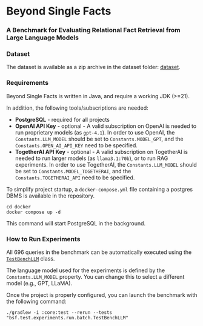 # Beyond Single Facts

### A Benchmark for Evaluating Relational Fact Retrieval from Large Language Models

### Dataset

The dataset is available as a zip archive in the dataset folder: [dataset](dataset/dataset.zip).

### Requirements

Beyond Single Facts is written in Java, and require a working JDK (>=21).

In addition, the following tools/subscriptions are needed:

- **PostgreSQL** - required for all projects
- **OpenAI API Key** - optional - A valid subscription on OpenAI is needed to run proprietary models (as `gpt-4.1`). In
  order to use OpenAI, the `Constants.LLM_MODEL` should be set to `Constants.MODEL_GPT`, and the
  `Constants.OPEN_AI_API_KEY` need to be specified.
- **TogetherAI API Key** - optional - A valid subscription on TogetherAI is needed to run larger models (as
  `llama3.1:70b`), or to run RAG experiments. In order to use TogetherAI, the `Constants.LLM_MODEL` should be set to
  `Constants.MODEL_TOGETHERAI`, and the `Constants.TOGETHERAI_API` need to be specified.

To simplify project startup, a `docker-compose.yml` file containing a postgres DBMS is available in the repository.

```shell
cd docker
docker compose up -d
```

This command will start PostgreSQL in the background.

### How to Run Experiments

All 696 queries in the benchmark can be automatically executed using the [
`TestBenchLLM`](core/src/test/java/bsf/test/experiments/run/batch/TestBenchLLM.java) class.

The language model used for the experiments is defined by the `Constants.LLM_MODEL` property. You can change this to
select a different model (e.g., GPT, LLaMA).

Once the project is properly configured, you can launch the benchmark with the following command:

`./gradlew -i :core:test --rerun --tests "bsf.test.experiments.run.batch.TestBenchLLM"`
